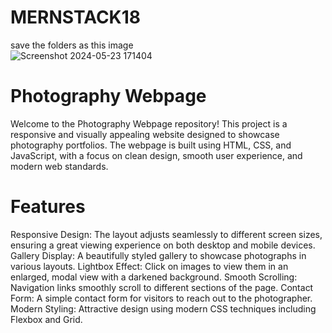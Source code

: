 # MERNSTACK18
save the folders as this image  
![Screenshot 2024-05-23 171404](https://github.com/TumuSanjay000/MERNSTACK18/assets/144722861/79779127-3d34-45cd-af68-765278c91a10)


# Photography Webpage
Welcome to the Photography Webpage repository! This project is a responsive and visually appealing website designed to showcase photography portfolios. The webpage is built using HTML, CSS, and JavaScript, with a focus on clean design, smooth user experience, and modern web standards.

# Features
Responsive Design: The layout adjusts seamlessly to different screen sizes, ensuring a great viewing experience on both desktop and mobile devices.
Gallery Display: A beautifully styled gallery to showcase photographs in various layouts.
Lightbox Effect: Click on images to view them in an enlarged, modal view with a darkened background.
Smooth Scrolling: Navigation links smoothly scroll to different sections of the page.
Contact Form: A simple contact form for visitors to reach out to the photographer.
Modern Styling: Attractive design using modern CSS techniques including Flexbox and Grid.
